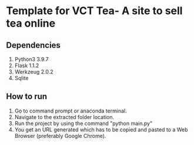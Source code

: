 # Template for VCT Tea- A site to sell tea online
  
## Dependencies ##
1. Python3 3.9.7
2. Flask 1.1.2
3. Werkzeug 2.0.2
4. Sqlite

## How to run ##
1. Go to command prompt or anaconda terminal.
2. Navigate to the extracted folder location.
3. Run the project by using the command "python main.py"
4. You get an URL generated which has to be copied and pasted to a Web Browser (preferably Google Chrome).
